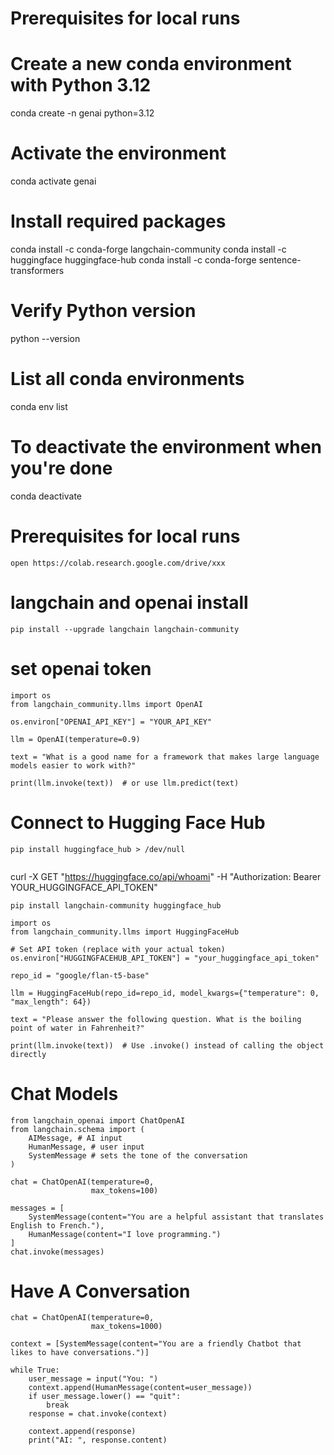 # Prerequisites for local runs

# Create a new conda environment with Python 3.12
conda create -n genai python=3.12

# Activate the environment
conda activate genai

# Install required packages
conda install -c conda-forge langchain-community
conda install -c huggingface huggingface-hub
conda install -c conda-forge sentence-transformers

# Verify Python version
python --version

# List all conda environments
conda env list

# To deactivate the environment when you're done
conda deactivate



# Prerequisites for local runs
```
open https://colab.research.google.com/drive/xxx
```

# langchain and openai install
```
pip install --upgrade langchain langchain-community
```


# set openai token
```
import os
from langchain_community.llms import OpenAI

os.environ["OPENAI_API_KEY"] = "YOUR_API_KEY"

llm = OpenAI(temperature=0.9)

text = "What is a good name for a framework that makes large language models easier to work with?"

print(llm.invoke(text))  # or use llm.predict(text)
```


# Connect to Hugging Face Hub
```
pip install huggingface_hub > /dev/null
     
```
curl -X GET "https://huggingface.co/api/whoami" -H "Authorization: Bearer YOUR_HUGGINGFACE_API_TOKEN"
```
pip install langchain-community huggingface_hub
```     

```
import os
from langchain_community.llms import HuggingFaceHub

# Set API token (replace with your actual token)
os.environ["HUGGINGFACEHUB_API_TOKEN"] = "your_huggingface_api_token"

repo_id = "google/flan-t5-base"

llm = HuggingFaceHub(repo_id=repo_id, model_kwargs={"temperature": 0, "max_length": 64})

text = "Please answer the following question. What is the boiling point of water in Fahrenheit?"

print(llm.invoke(text))  # Use .invoke() instead of calling the object directly     
```


# Chat Models
```
from langchain_openai import ChatOpenAI
from langchain.schema import (
    AIMessage, # AI input
    HumanMessage, # user input
    SystemMessage # sets the tone of the conversation
)

chat = ChatOpenAI(temperature=0,
                  max_tokens=100)

messages = [
    SystemMessage(content="You are a helpful assistant that translates English to French."),
    HumanMessage(content="I love programming.")
]
chat.invoke(messages)
```
     

# Have A Conversation
```
chat = ChatOpenAI(temperature=0,
                  max_tokens=1000)

context = [SystemMessage(content="You are a friendly Chatbot that likes to have conversations.")]

while True:
    user_message = input("You: ")
    context.append(HumanMessage(content=user_message))
    if user_message.lower() == "quit":
        break
    response = chat.invoke(context)

    context.append(response)
    print("AI: ", response.content)
```   
